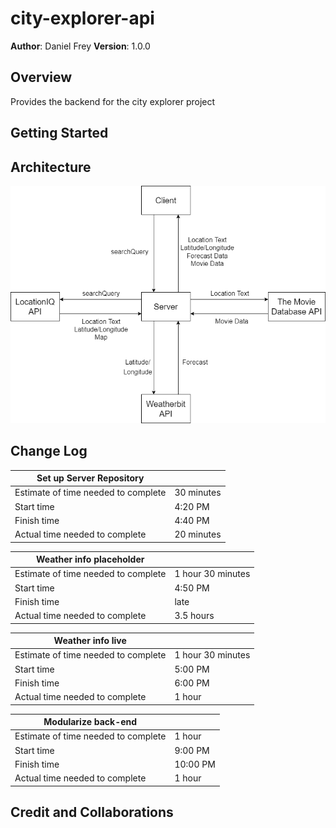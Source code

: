 # city-explorer-api

**Author**: Daniel Frey
**Version**: 1.0.0

## Overview

Provides the backend for the city explorer project

## Getting Started
<!-- What are the steps that a user must take in order to build this app on their own machine and get it running? -->

## Architecture
<!-- Provide a detailed description of the application design. What technologies (languages, libraries, etc) you're using, and any other relevant design information. -->
![web request-response cycle](./img/city-explorer-wrrc.drawio.png)

## Change Log
<!-- Use this area to document the iterative changes made to your application as each feature is successfully implemented. Use time stamps. Here's an example:

01-01-2001 4:59pm - Application now has a fully-functional express server, with a GET route for the location resource. -->

|Set up Server Repository||
|---|---|
|Estimate of time needed to complete|30 minutes|
|Start time|4:20 PM|
|Finish time|4:40 PM|
|Actual time needed to complete|20 minutes|

|Weather info placeholder||
|---|---|
|Estimate of time needed to complete|1 hour 30 minutes|
|Start time|4:50 PM|
|Finish time|late|
|Actual time needed to complete|3.5 hours|

|Weather info live||
|---|---|
|Estimate of time needed to complete|1 hour 30 minutes|
|Start time|5:00 PM|
|Finish time|6:00 PM|
|Actual time needed to complete|1 hour|

|Modularize back-end||
|---|---|
|Estimate of time needed to complete|1 hour |
|Start time|9:00 PM|
|Finish time|10:00 PM|
|Actual time needed to complete|1 hour|

## Credit and Collaborations
<!-- Give credit (and a link) to other people or resources that helped you build this application. -->